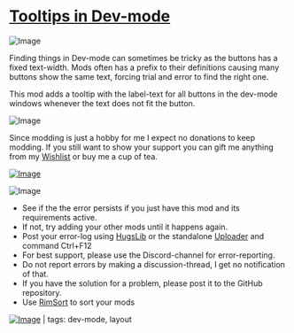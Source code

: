 # [Tooltips in Dev-mode](https://steamcommunity.com/sharedfiles/filedetails/?id=3470245875)

![Image](https://i.imgur.com/iCj5o7O.png)

Finding things in Dev-mode can sometimes be tricky as the buttons has a fixed text-width.
Mods often has a prefix to their definitions causing many buttons show the same text, forcing trial and error to find the right one.

This mod adds a tooltip with the label-text for all buttons in the dev-mode windows whenever the text does not fit the button.

![Image](https://i.imgur.com/Ds0rBAD.png)

Since modding is just a hobby for me I expect no donations to keep modding. If you still want to show your support you can gift me anything from my [Wishlist](https://store.steampowered.com/wishlist/id/Mlie) or buy me a cup of tea.

[![Image](https://i.imgur.com/VWG0yff.png)](https://ko-fi.com/G2G55DDYD)

![Image](https://i.imgur.com/5xwDG6H.png)



-  See if the the error persists if you just have this mod and its requirements active.
-  If not, try adding your other mods until it happens again.
-  Post your error-log using [HugsLib](https://steamcommunity.com/workshop/filedetails/?id=818773962) or the standalone [Uploader](https://steamcommunity.com/sharedfiles/filedetails/?id=2873415404) and command Ctrl+F12
-  For best support, please use the Discord-channel for error-reporting.
-  Do not report errors by making a discussion-thread, I get no notification of that.
-  If you have the solution for a problem, please post it to the GitHub repository.
-  Use [RimSort](https://github.com/RimSort/RimSort/releases/latest) to sort your mods

 

[![Image](https://img.shields.io/github/v/release/emipa606/TooltipsInDevmode?label=latest%20version&style=plastic&labelColor=0070cd&color=white)](https://steamcommunity.com/sharedfiles/filedetails/changelog/3470245875) | tags:  dev-mode,  layout
